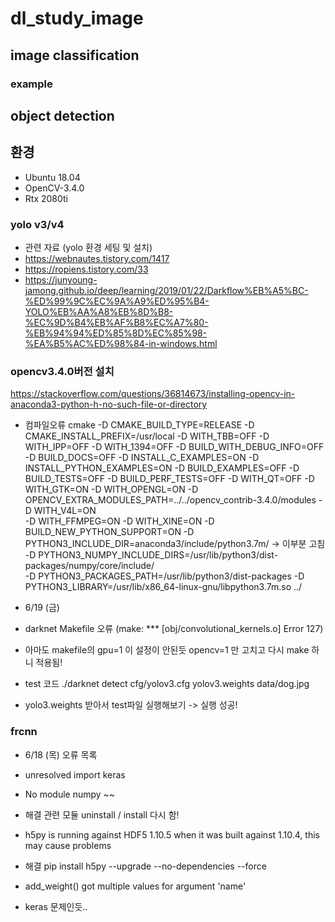 # dl_study_image

## image classification 
### example

## object detection 

## 환경
- Ubuntu 18.04
- OpenCV-3.4.0
- Rtx 2080ti

### yolo v3/v4
- 관련 자료 (yolo 환경 세팅 및 설치)
- https://webnautes.tistory.com/1417
- https://ropiens.tistory.com/33
- https://junyoung-jamong.github.io/deep/learning/2019/01/22/Darkflow%EB%A5%BC-%ED%99%9C%EC%9A%A9%ED%95%B4-YOLO%EB%AA%A8%EB%8D%B8-%EC%9D%B4%EB%AF%B8%EC%A7%80-%EB%94%94%ED%85%8D%EC%85%98-%EA%B5%AC%ED%98%84-in-windows.html

### opencv3.4.0버전 설치
https://stackoverflow.com/questions/36814673/installing-opencv-in-anaconda3-python-h-no-such-file-or-directory
- 컴파일오류
cmake -D CMAKE_BUILD_TYPE=RELEASE 
-D CMAKE_INSTALL_PREFIX=/usr/local 
-D WITH_TBB=OFF -D WITH_IPP=OFF 
-D WITH_1394=OFF 
-D BUILD_WITH_DEBUG_INFO=OFF
-D BUILD_DOCS=OFF 
-D INSTALL_C_EXAMPLES=ON 
-D INSTALL_PYTHON_EXAMPLES=ON 
-D BUILD_EXAMPLES=OFF 
-D BUILD_TESTS=OFF 
-D BUILD_PERF_TESTS=OFF 
-D WITH_QT=OFF 
-D WITH_GTK=ON 
-D WITH_OPENGL=ON 
-D OPENCV_EXTRA_MODULES_PATH=../../opencv_contrib-3.4.0/modules 
-D WITH_V4L=ON  
-D WITH_FFMPEG=ON 
-D WITH_XINE=ON 
-D BUILD_NEW_PYTHON_SUPPORT=ON 
-D PYTHON3_INCLUDE_DIR=anaconda3/include/python3.7m/ -> 이부분 고침
-D PYTHON3_NUMPY_INCLUDE_DIRS=/usr/lib/python3/dist-packages/numpy/core/include/  
-D PYTHON3_PACKAGES_PATH=/usr/lib/python3/dist-packages 
-D PYTHON3_LIBRARY=/usr/lib/x86_64-linux-gnu/libpython3.7m.so ../

- 6/19 (금) 
- darknet Makefile 오류 (make: *** [obj/convolutional_kernels.o] Error 127)
- 아마도 makefile의 gpu=1 이 설정이 안된듯 opencv=1 만 고치고 다시 make 하니 적용됨!
- test 코드  ./darknet detect cfg/yolov3.cfg yolov3.weights data/dog.jpg
- yolo3.weights 받아서 test파일 실행해보기 -> 실행 성공!


### frcnn

- 6/18 (목) 오류 목록

- unresolved import keras
- No module numpy ~~
- 해결 관련 모듈 uninstall / install 다시 함!

- h5py is running against HDF5 1.10.5 when it was built against 1.10.4, this may cause problems
- 해결 pip install h5py --upgrade --no-dependencies --force

- add_weight() got multiple values for argument 'name'
- keras 문제인듯..
